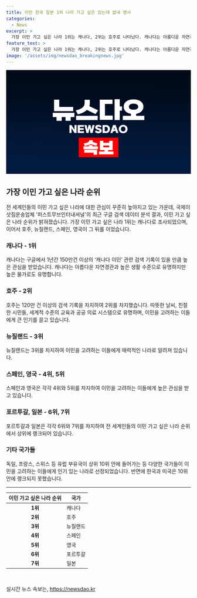 ```yaml
---
title: 이민 한국 일본 1위 나라 가고 싶은 있는데 없네 명사
categories:
  - News
excerpt: >
  가장 이민 가고 싶은 나라 1위는 캐나다, 2위는 호주로 나타났다. 캐나다는 아름다운 자연경관과 높은 생활 수준으로 인기를 끌지만, 높은 물가로 고통받는 것으로 지적되고 있다. 호주는 따뜻한 날씨, 친절한 시민들, 교육 및 공공 의료 시스템으로 이민 고려 대상이다. 한편 미국은 10위 안에 들지 못했는데, 높은 생활 물가와 반이민 정서가 원인으로 지적되고 있다.
feature_text: >
  가장 이민 가고 싶은 나라 1위는 캐나다, 2위는 호주로 나타났다. 캐나다는 아름다운 자연경관과 높은 생활 수준으로 인기를 끌지만, 높은 물가로 고통받는 것으로 지적되고 있다. 호주는 따뜻한 날씨, 친절한 시민들, 교육 및 공공 의료 시스템으로 이민 고려 대상이다. 한편 미국은 10위 안에 들지 못했는데, 높은 생활 물가와 반이민 정서가 원인으로 지적되고 있다.
image: '/assets/img/newsdao_breakingnews.jpg'
---
```


<p><img src="/assets/img/newsdao_breakingnews.jpg" alt="implanttips 속보" /></p>

<h2 data-ke-size="size26">가장 이민 가고 싶은 나라 순위</h2>

<p data-ke-size="size16">전 세계인들의 이민 가고 싶은 나라에 대한 관심이 꾸준히 높아지고 있는 가운데, 국제이삿짐운송업체 '퍼스트무브인터내셔널'의 최근 구글 검색 데이터 분석 결과, 이민 가고 싶은 나라 순위가 밝혀졌습니다. 가장 이민 가고 싶은 나라 1위는 캐나다로 조사되었으며, 이어서 호주, 뉴질랜드, 스페인, 영국이 그 뒤를 이었습니다.</p>

<h3>캐나다 - 1위</h3>

<p data-ke-size="size16">캐나다는 구글에서 1년간 150만건 이상의 ‘캐나다 이민’ 관련 검색 기록이 있을 만큼 높은 관심을 받았습니다. 캐나다는 아름다운 자연경관과 높은 생활 수준으로 유명하지만 높은 물가로도 유명합니다.</p>

<h3>호주 - 2위</h3>

<p data-ke-size="size16">호주는 120만 건 이상의 검색 기록을 차지하여 2위를 차지했습니다. 따뜻한 날씨, 친절한 시민들, 세계적 수준의 교육과 공공 의료 시스템으로 유명하며, 이민을 고려하는 이들에게 큰 인기를 끌고 있습니다.</p>

<h3>뉴질랜드 - 3위</h3>

<p data-ke-size="size16">뉴질랜드는 3위를 차지하여 이민을 고려하는 이들에게 매력적인 나라로 알려져 있습니다.</p>

<h3>스페인, 영국 - 4위, 5위</h3>

<p data-ke-size="size16">스페인과 영국은 각각 4위와 5위를 차지하여 이민을 고려하는 이들에게 높은 관심을 받고 있습니다.</p>

<h3>포르투갈, 일본 - 6위, 7위</h3>

<p data-ke-size="size16">포르투갈과 일본은 각각 6위와 7위를 차지하여 전 세계인들의 이민 가고 싶은 나라 순위에서 상위에 랭크되어 있습니다.</p>

<h3>기타 국가들</h3>

<p data-ke-size="size16">독일, 프랑스, 스위스 등 유럽 부유국이 상위 10위 안에 들어가는 등 다양한 국가들이 이민을 고려하는 이들에게 인기 있는 나라로 선정되었습니다. 반면에 한국과 미국은 10위 안에 랭크되지 못했습니다.</p>

<hr>

<table>
    <thead>
        <tr>
            <th>이민 가고 싶은 나라 순위</th>
            <th>국가</th>
        </tr>
    </thead>
    <tbody>
        <tr>
            <td style="text-align: center; height: 17px;"><b>1위</b></td>
            <td>캐나다</td>
        </tr>
        <tr>
            <td style="text-align: center; height: 17px;"><b>2위</b></td>
            <td>호주</td>
        </tr>
        <tr>
            <td style="text-align: center; height: 17px;"><b>3위</b></td>
            <td>뉴질랜드</td>
        </tr>
        <tr>
            <td style="text-align: center; height: 17px;"><b>4위</b></td>
            <td>스페인</td>
        </tr>
        <tr>
            <td style="text-align: center; height: 17px;"><b>5위</b></td>
            <td>영국</td>
        </tr>
        <tr>
            <td style="text-align: center; height: 17px;"><b>6위</b></td>
            <td>포르투갈</td>
        </tr>
        <tr>
            <td style="text-align: center; height: 17px;"><b>7위</b></td>
            <td>일본</td>
        </tr>
    </tbody>
</table>

<p data-ke-size="size16">&nbsp;</p>
실시간 뉴스 속보는, <a href="https://newsdao.kr" rel="dofollow">https://newsdao.kr</a>


